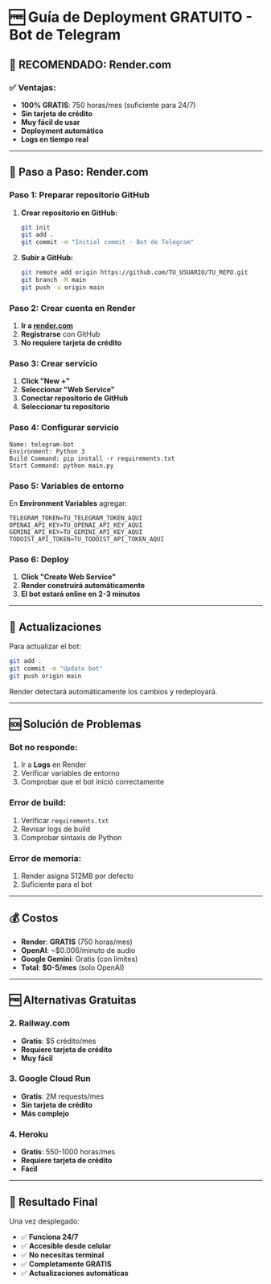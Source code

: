 # 🆓 Guía de Deployment GRATUITO - Bot de Telegram

## 🎯 **RECOMENDADO: Render.com**

### **✅ Ventajas:**
- **100% GRATIS**: 750 horas/mes (suficiente para 24/7)
- **Sin tarjeta de crédito**
- **Muy fácil de usar**
- **Deployment automático**
- **Logs en tiempo real**

---

## 🚀 **Paso a Paso: Render.com**

### **Paso 1: Preparar repositorio GitHub**

1. **Crear repositorio en GitHub:**
   ```bash
   git init
   git add .
   git commit -m "Initial commit - Bot de Telegram"
   ```

2. **Subir a GitHub:**
   ```bash
   git remote add origin https://github.com/TU_USUARIO/TU_REPO.git
   git branch -M main
   git push -u origin main
   ```

### **Paso 2: Crear cuenta en Render**

1. **Ir a [render.com](https://render.com)**
2. **Registrarse** con GitHub
3. **No requiere tarjeta de crédito**

### **Paso 3: Crear servicio**

1. **Click "New +"**
2. **Seleccionar "Web Service"**
3. **Conectar repositorio de GitHub**
4. **Seleccionar tu repositorio**

### **Paso 4: Configurar servicio**

```
Name: telegram-bot
Environment: Python 3
Build Command: pip install -r requirements.txt
Start Command: python main.py
```

### **Paso 5: Variables de entorno**

En **Environment Variables** agregar:

```
TELEGRAM_TOKEN=TU_TELEGRAM_TOKEN_AQUI
OPENAI_API_KEY=TU_OPENAI_API_KEY_AQUI
GEMINI_API_KEY=TU_GEMINI_API_KEY_AQUI
TODOIST_API_TOKEN=TU_TODOIST_API_TOKEN_AQUI
```

### **Paso 6: Deploy**

1. **Click "Create Web Service"**
2. **Render construirá automáticamente**
3. **El bot estará online en 2-3 minutos**

---

## 🔄 **Actualizaciones**

Para actualizar el bot:

```bash
git add .
git commit -m "Update bot"
git push origin main
```

Render detectará automáticamente los cambios y redeployará.

---

## 🆘 **Solución de Problemas**

### **Bot no responde:**
1. Ir a **Logs** en Render
2. Verificar variables de entorno
3. Comprobar que el bot inició correctamente

### **Error de build:**
1. Verificar `requirements.txt`
2. Revisar logs de build
3. Comprobar sintaxis de Python

### **Error de memoria:**
1. Render asigna 512MB por defecto
2. Suficiente para el bot

---

## 💰 **Costos**

- **Render**: **GRATIS** (750 horas/mes)
- **OpenAI**: ~$0.006/minuto de audio
- **Google Gemini**: Gratis (con límites)
- **Total**: **$0-5/mes** (solo OpenAI)

---

## 🆓 **Alternativas Gratuitas**

### **2. Railway.com**
- **Gratis**: $5 crédito/mes
- **Requiere tarjeta de crédito**
- **Muy fácil**

### **3. Google Cloud Run**
- **Gratis**: 2M requests/mes
- **Sin tarjeta de crédito**
- **Más complejo**

### **4. Heroku**
- **Gratis**: 550-1000 horas/mes
- **Requiere tarjeta de crédito**
- **Fácil**

---

## 📱 **Resultado Final**

Una vez desplegado:
- ✅ **Funciona 24/7**
- ✅ **Accesible desde celular**
- ✅ **No necesitas terminal**
- ✅ **Completamente GRATIS**
- ✅ **Actualizaciones automáticas** 